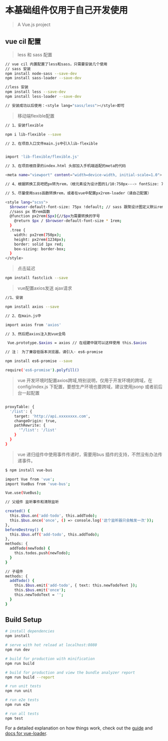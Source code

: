 # 本基础组件仅用于自己开发使用

> A Vue.js project
## vue cil 配置

> less 和 sass 配置

``` bash
// vue cil 内置配置了less和sass，只需要安装几个使用
// sass 安装
npm install node-sass --save-dev
npm install sass-loader --save-dev

//less 安装
npm install less --save-dev
npm install less-loader --save-dev

// 安装成功以后使用：<style lang="sass/less"></style>即可
```

> 移动端flexible配置

``` bash
// 1、安装flexible

npm i lib-flexible --save

// 2、在项目入口文件main.js中引入lib-flexible


import 'lib-flexible/flexible.js'

// 3、在项目根目录的index.html 头部加入手机端适配的meta的代码

<meta name="viewport" content="width=device-width, initial-scale=1.0">

// 4、根据转换工具吧把px转为rem，（根元素设为设计图的1/10:750px---> fontSize: 75）

// 5、尽量使用sass函数转换rem，或者在vue中配置px2rem-loader（请自己配置）

<style lang="scss">
  $browser-default-font-size: 75px !default; // sass 跟聚设计图定义默认rem更元素，设计图的1/10
  //sass px 转rem函数
  @function px2rem($px){//$px为需要转换的字号
    @return $px / $browser-default-font-size * 1rem;
  }
  .tree {
    width: px2rem(750px);
    height: px2rem(1234px);
    border: solid 1px red;
    box-sizing: border-box;
  }
</style>
```

>点击延迟

```bash
npm install fastclick --save
```


> vue配置axios发送 ajax请求

``` bash
//1、安装

npm install axios --save

// 2、在main.js中

import axios from 'axios'

// 3、然后把axios注入到vue全局

 Vue.prototype.$axios = axios // 在组建中就可以这样使用 this.$axios

// 注： 为了兼容低版本浏览器，请引入· es6-promise

npm install es6-promise --save

require('es6-promise').polyfill()

```

> vue 开发环境时配置axios跨域,特别说明，仅用于开发环境的跨域，在config/index.js 下配置，要想生产环境也要跨域，建议使用jsonp 或者前后台一起配置

``` bash

proxyTable: {
  '/list': {
    target: 'http://api.xxxxxxxx.com',
    changeOrigin: true,
    pathRewrite: {
      '^/list': '/list'
    }
  }
}

```

> vue 递归组件中使用事件传递时，需要用bus 插件的支持，不然没有办法传递事件。

``` bash
$ npm install vue-bus

import Vue from 'vue';
import VueBus from 'vue-bus';

Vue.use(VueBus);

// 父组件 监听事件和清除监听

created() {
  this.$bus.on('add-todo', this.addTodo);
  this.$bus.once('once', () => console.log('这个监听器只会触发一次'));
},
beforeDestroy() {
  this.$bus.off('add-todo', this.addTodo);
},
methods: {
  addTodo(newTodo) {
    this.todos.push(newTodo);
  }
}

// 子组件
methods: {
  addTodo() {
    this.$bus.emit('add-todo', { text: this.newTodoText });
    this.$bus.emit('once');
    this.newTodoText = '';
  }
}
```

## Build Setup

``` bash
# install dependencies
npm install

# serve with hot reload at localhost:8080
npm run dev

# build for production with minification
npm run build

# build for production and view the bundle analyzer report
npm run build --report

# run unit tests
npm run unit

# run e2e tests
npm run e2e

# run all tests
npm test
```

For a detailed explanation on how things work, check out the [guide](http://vuejs-templates.github.io/webpack/) and [docs for vue-loader](http://vuejs.github.io/vue-loader).
